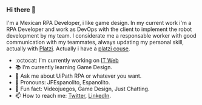 ### Hi there 👋

I'm a Mexican RPA Developer, i like game design. In my current work i'm a RPA Developer and work as DevOps with the client to implement the robot development by my team.
I considerate me a responsable worker with good communication with my teammates, always updating my personal skill, actually with [Platzi](platzi.com/@jfespanolito).
Actually i have a [platzi couse](platzi.com/uipath).

- :octocat: I’m currently working on [IT Web](http://itweb.com.mx/)
- :books: I’m currently learning Game Design.
- 💬 Ask me about UiPath RPA or whatever you want.
- :dart: Pronouns: JFEspanolito, Espanolito.
- :space_invader: Fun fact: Videojuegos, Game Design, Just Chatting.
- 📫 How to reach me: [Twitter](https://twitter.com/JFEspanolito), [LinkedIn](https://www.linkedin.com/in/jfespanolito/).

<!--
**JFEspanolito/JFEspanolito** is a ✨ _special_ ✨ repository because its `README.md` (this file) appears on your GitHub profile.
Here are some ideas to get you started:
- 👯 I’m looking to collaborate on ... 
- 🤔 I’m looking for help with ...
-->
